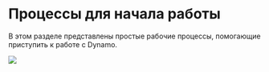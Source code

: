# Процессы для начала работы

В этом разделе представлены простые рабочие процессы, помогающие приступить к работе с Dynamo. 

![](../images/10-1/sampleWorkflows.gif)

